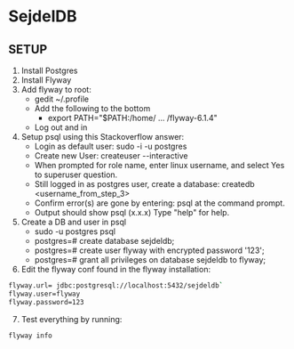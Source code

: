 # SejdelDB

## SETUP

1. Install Postgres
2. Install Flyway
3. Add flyway to root:
	- gedit ~/.profile
	- Add the following to the bottom
		- export PATH="$PATH:/home/ ... /flyway-6.1.4"
	- Log out and in
4. Setup psql using this Stackoverflow answer:
	- Login as default user: sudo -i -u postgres
	- Create new User: createuser --interactive
	- When prompted for role name, enter linux username, and select Yes to superuser question.
	- Still logged in as postgres user, create a database: createdb <username_from_step_3>
	- Confirm error(s) are gone by entering: psql at the command prompt.
	- Output should show psql (x.x.x) Type "help" for help.
5. Create a DB and user in psql
	- sudo -u postgres psql
	- postgres=# create database sejdeldb;
	- postgres=# create user flyway with encrypted password '123';
	- postgres=# grant all privileges on database sejdeldb to flyway;
6. Edit the flyway conf found in the flyway installation:
```bash
flyway.url= jdbc:postgresql://localhost:5432/sejdeldb`  
flyway.user=flyway  
flyway.password=123
```
7. Test everything by running:
```bash
flyway info
```





